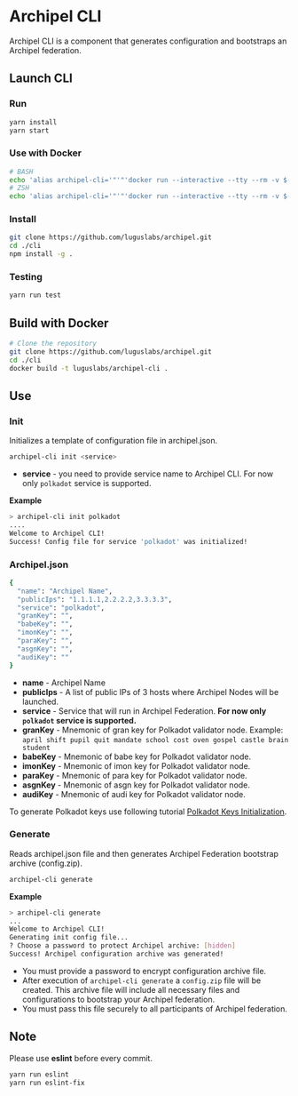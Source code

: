 # Archipel CLI

Archipel CLI is a component that generates configuration and bootstraps an Archipel federation.

## Launch CLI

### Run

```bash
yarn install
yarn start
```

### Use with Docker

```bash
# BASH
echo 'alias archipel-cli='"'"'docker run --interactive --tty --rm -v $(pwd):/archipel-cli -w /archipel-cli luguslabs/archipel-cli:latest'"'"'' >> ~/.bash_aliases && source ~/.bashrc
# ZSH
echo 'alias archipel-cli='"'"'docker run --interactive --tty --rm -v $(pwd):/archipel-cli -w /archipel-cli luguslabs/archipel-cli:latest'"'"'' >> ~/.zshrc && source ~/.zshrc
```

### Install

```bash
git clone https://github.com/luguslabs/archipel.git
cd ./cli
npm install -g .
```

### Testing

```bash
yarn run test
```

## Build with Docker

```bash
# Clone the repository
git clone https://github.com/luguslabs/archipel.git
cd ./cli
docker build -t luguslabs/archipel-cli .
```

## Use

### Init

Initializes a template of configuration file in archipel.json.

```bash
archipel-cli init <service>
```

- **service** - you need to provide service name to Archipel CLI. For now only `polkadot` service is supported.

**Example**

```bash
> archipel-cli init polkadot
....
Welcome to Archipel CLI!
Success! Config file for service 'polkadot' was initialized!
```

### Archipel.json

```bash
{
  "name": "Archipel Name",
  "publicIps": "1.1.1.1,2.2.2.2,3.3.3.3",
  "service": "polkadot",
  "granKey": "",
  "babeKey": "",
  "imonKey": "",
  "paraKey": "",
  "asgnKey": "",
  "audiKey": ""
}
```

- **name** - Archipel Name
- **publicIps** - A list of public IPs of 3 hosts where Archipel Nodes will be launched.
- **service** - Service that will run in Archipel Federation. **For now only `polkadot` service is supported.**
- **granKey** - Mnemonic of gran key for Polkadot validator node. Example: `april shift pupil quit mandate school cost oven gospel castle brain student`
- **babeKey** - Mnemonic of babe key for Polkadot validator node.
- **imonKey** - Mnemonic of imon key for Polkadot validator node.
- **paraKey** - Mnemonic of para key for Polkadot validator node.
- **asgnKey** - Mnemonic of asgn key for Polkadot validator node.
- **audiKey** - Mnemonic of audi key for Polkadot validator node.

To generate Polkadot keys use following tutorial [Polkadot Keys Initialization](https://github.com/luguslabs/archipel/blob/master/doc/polkadot-keys-initialization.md).

### Generate

Reads archipel.json file and then generates Archipel Federation bootstrap archive (config.zip).

```bash
archipel-cli generate
```

**Example**

```bash
> archipel-cli generate
...
Welcome to Archipel CLI!
Generating init config file...
? Choose a password to protect Archipel archive: [hidden]
Success! Archipel configuration archive was generated!
```

- You must provide a password to encrypt configuration archive file.
- After execution of `archipel-cli generate` a `config.zip` file will be created. This archive file will include all necessary files and configurations to bootstrap your Archipel federation.
- You must pass this file securely to all participants of Archipel federation.

## Note

Please use **eslint** before every commit.

```bash
yarn run eslint
yarn run eslint-fix
```

